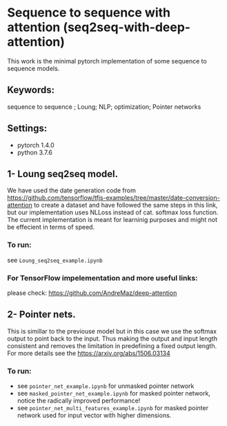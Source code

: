 # Sequence to sequence with attention (seq2seq-with-deep-attention)

This work is the minimal pytorch implementation of some sequence to sequence models.

## Keywords:
sequence to sequence ; Loung; NLP; optimization; Pointer networks


## Settings:
- pytorch 1.4.0
- python 3.7.6


## 1- Loung seq2seq model.
 We have used the date generation code from https://github.com/tensorflow/tfjs-examples/tree/master/date-conversion-attention to create a dataset and have followed the same steps in this link, but our implementation uses NLLoss instead of cat. softmax loss function. 
The current implementation is meant for learninig purposes and might not be effecient in terms of speed.

### To run:
  see `Loung_seq2seq_example.ipynb`

### For TensorFlow impelementation and more useful links:
  please check: https://github.com/AndreMaz/deep-attention


## 2- Pointer nets.
 This is simillar to the previouse model but in this case we use the softmax output to point back to the input. Thus making the output and input length consistent and removes the limitation in predefining a fixed output length. For more details see the https://arxiv.org/abs/1506.03134

 ### To run:
  - see `pointer_net_example.ipynb` for unmasked pointer network 
  - see  `masked_pointer_net_example.ipynb` for masked pointer network, notice the radically improved performance!
  - see  `pointer_net_multi_features_example.ipynb` for masked pointer network used for input vector with higher dimensions.


